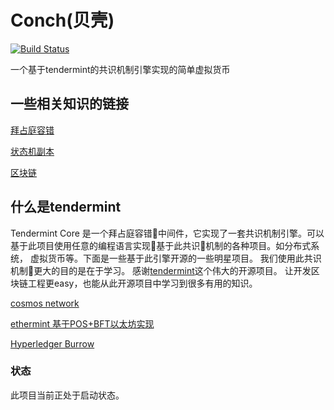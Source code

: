 # Conch(贝壳)

[![Build Status](https://travis-ci.org/blockchainworkers/conch.svg?branch=master)](https://travis-ci.org/blockchainworkers/conch)


一个基于tendermint的共识机制引擎实现的简单虚拟货币 

## 一些相关知识的链接

[拜占庭容错](https://en.wikipedia.org/wiki/Byzantine_fault_tolerance)

[状态机副本](https://en.wikipedia.org/wiki/State_machine_replication)

[区块链](https://en.wikipedia.org/wiki/Blockchain_(database))


## 什么是tendermint
Tendermint Core 是一个拜占庭容错中间件，它实现了一套共识机制引擎。可以基于此项目使用任意的编程语言实现基于此共识机制的各种项目。如分布式系统， 虚拟货币等。下面是一些基于此引擎开源的一些明星项目。 我们使用此共识机制更大的目的是在于学习。 感谢[tendermint](https://tendermint.com)这个伟大的开源项目。 让开发区块链工程更easy，也能从此开源项目中学习到很多有用的知识。

[cosmos network](https://cosmos.network/)

[ethermint 基于POS+BFT以太坊实现](https://github.com/cosmos/ethermint)

[Hyperledger Burrow](https://github.com/hyperledger/burrow)


### 状态

此项目当前正处于启动状态。 
